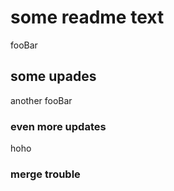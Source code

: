 # some readme text

fooBar

## some upades
another fooBar

### even more updates
hoho

### merge trouble
